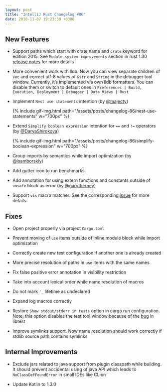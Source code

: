 ```yaml
---
layout: post
title: "IntelliJ Rust Changelog #86"
date: 2018-11-07 19:23:30 +0300
---
```



## New Features

* Support paths which start with crate name and `crate` keyword for edition 2015.
See `Module system improvements` section in rust 1.30
[release notes](https://blog.rust-lang.org/2018/10/25/Rust-1.30.0.html) for more details

* More convenient work with lldb. Now you can view separate children of `Vec`
and correct utf-8 values of `&str` and `String` in the debugger tool window.
Currently, it’s implemented via own lldb formatters.
You can disable them or switch to default ones in
`Preferences | Build, Execution, Deployment | Debugger | Data Views | Rust`

* Implement `Nest use statements` intention (by [@majecty])

  {% include gif-img.html path="/assets/posts/changelog-86/nest-use-statements" w="700px" %}

* Extend `Simplify boolean expression` intention for `==` and `!=` operators (by [@DaryaShirokova])

  {% include gif-img.html path="/assets/posts/changelog-86/simplify-boolean-expression" w="700px" %}

* Group imports by semantics while import optimization (by [@isamborskiy])

* Add gutter icon to run benchmarks

* Add annotation for using extern functions and constants outside of `unsafe` block as error (by [@garyttierney])

* Support `vis` macro matcher. See the corresponding [issue](https://github.com/rust-lang/rust/issues/41022) for more details

## Fixes

* Open project properly via project `Cargo.toml`

* Prevent moving of `use` items outside of  inline module block while import optimization

* Correctly create new test configuration if another one is already created

* More precise resolution of paths in `use` items with the same names

* Fix false positive error annotation in visibility restriction

* Take into account lexical order while name resolution of macros

* Do not mark `'_` lifetime as undeclared

* Expand log macros correctly

* Restore `Show stdout/stderr in tests` option in cargo run configuration. Note, this option disables the test tool window because of the [bug](https://github.com/rust-lang/rust/issues/54669) in libtest

* Improve symlinks support. Now name resolution should work correctly if stdlib source path contains symlinks

## Internal Improvements

* Exclude jars related to java support from plugin classpath while building. It should prevent accidental using of java API which leads to `NoClassDefFoundError` in small IDEs like CLion

* Update Kotlin to 1.3.0




[@DaryaShirokova]: https://github.com/DaryaShirokova
[@garyttierney]: https://github.com/garyttierney
[@isamborskiy]: https://github.com/isamborskiy
[@majecty]: https://github.com/majecty
